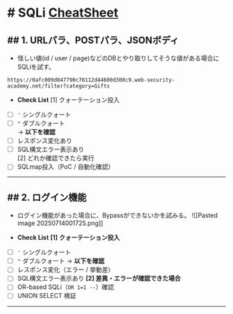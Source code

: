 # # SQLi [CheatSheet](obsidian://open?vault=CheatSheet&file=ChatSheet%2F%E8%84%86%E5%BC%B1%E6%80%A7%E5%88%A5%2FSQL%20Injection)
## ## 1. URLパラ、POSTパラ、JSONボディ
- 怪しい値(id / user / page)などのDBとやり取りしてそうな値がある場合にSQLiを試す。

```例
https://0afc009d047790c78112d44600d300c9.web-security-academy.net/filter?category=Gifts
```

- **Check List**
[1] クォーテーション投入  
- [ ] `'` シングルクォート  
- [ ] `"` ダブルクォート  
→ **以下を確認**
- [ ] レスポンス変化あり  
- [ ] SQL構文エラー表示あり  
[2] どれか確認できたら実行  
- [ ] SQLmap投入（PoC / 自動化確認）

---
## ## 2. ログイン機能
- ログイン機能があった場合に、Bypassができないかを試みる。
	![[Pasted image 20250714001725.png]]

- **Check List**
**[1] クォーテーション投入**
- [ ] `'` シングルクォート
- [ ] `"` ダブルクォート
→ **以下を確認**
 - [ ] レスポンス変化（エラー / 挙動差）
 - [ ] SQL構文エラー表示あり
**[2] 差異・エラーが確認できた場合**
- [ ] OR-based SQLi（`OR 1=1 --`）確認
- [ ] UNION SELECT 検証
---